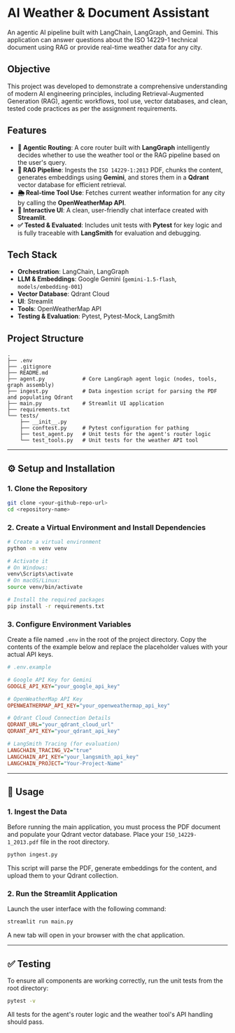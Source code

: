 # AI Weather & Document Assistant

An agentic AI pipeline built with LangChain, LangGraph, and Gemini. This application can answer questions about the ISO 14229-1 technical document using RAG or provide real-time weather data for any city.



## Objective

This project was developed to demonstrate a comprehensive understanding of modern AI engineering principles, including Retrieval-Augmented Generation (RAG), agentic workflows, tool use, vector databases, and clean, tested code practices as per the assignment requirements.

## Features

-   **🧠 Agentic Routing**: A core router built with **LangGraph** intelligently decides whether to use the weather tool or the RAG pipeline based on the user's query.
-   **📄 RAG Pipeline**: Ingests the `ISO 14229-1:2013` PDF, chunks the content, generates embeddings using **Gemini**, and stores them in a **Qdrant** vector database for efficient retrieval.
-   **🌦️ Real-time Tool Use**: Fetches current weather information for any city by calling the **OpenWeatherMap API**.
-   **💬 Interactive UI**: A clean, user-friendly chat interface created with **Streamlit**.
-   **✅ Tested & Evaluated**: Includes unit tests with **Pytest** for key logic and is fully traceable with **LangSmith** for evaluation and debugging.

## Tech Stack

-   **Orchestration**: LangChain, LangGraph
-   **LLM & Embeddings**: Google Gemini (`gemini-1.5-flash`, `models/embedding-001`)
-   **Vector Database**: Qdrant Cloud
-   **UI**: Streamlit
-   **Tools**: OpenWeatherMap API
-   **Testing & Evaluation**: Pytest, Pytest-Mock, LangSmith

## Project Structure

```
.
├── .env
├── .gitignore
├── README.md
├── agent.py            # Core LangGraph agent logic (nodes, tools, graph assembly)
├── ingest.py           # Data ingestion script for parsing the PDF and populating Qdrant
├── main.py             # Streamlit UI application
├── requirements.txt
└── tests/
    ├── __init__.py
    ├── conftest.py     # Pytest configuration for pathing
    ├── test_agent.py   # Unit tests for the agent's router logic
    └── test_tools.py   # Unit tests for the weather API tool
```

---

## ⚙️ Setup and Installation

### 1. Clone the Repository

```bash
git clone <your-github-repo-url>
cd <repository-name>
```

### 2. Create a Virtual Environment and Install Dependencies

```bash
# Create a virtual environment
python -m venv venv

# Activate it
# On Windows:
venv\Scripts\activate
# On macOS/Linux:
source venv/bin/activate

# Install the required packages
pip install -r requirements.txt
```

### 3. Configure Environment Variables

Create a file named `.env` in the root of the project directory. Copy the contents of the example below and replace the placeholder values with your actual API keys.

```ini
# .env.example

# Google API Key for Gemini
GOOGLE_API_KEY="your_google_api_key"

# OpenWeatherMap API Key
OPENWEATHERMAP_API_KEY="your_openweathermap_api_key"

# Qdrant Cloud Connection Details
QDRANT_URL="your_qdrant_cloud_url"
QDRANT_API_KEY="your_qdrant_api_key"

# LangSmith Tracing (for evaluation)
LANGCHAIN_TRACING_V2="true"
LANGCHAIN_API_KEY="your_langsmith_api_key"
LANGCHAIN_PROJECT="Your-Project-Name"
```

---

## 🚀 Usage

### 1. Ingest the Data

Before running the main application, you must process the PDF document and populate your Qdrant vector database. Place your `ISO_14229-1_2013.pdf` file in the root directory.

```bash
python ingest.py
```
This script will parse the PDF, generate embeddings for the content, and upload them to your Qdrant collection.

### 2. Run the Streamlit Application

Launch the user interface with the following command:

```bash
streamlit run main.py
```
A new tab will open in your browser with the chat application.

---

## ✅ Testing

To ensure all components are working correctly, run the unit tests from the root directory:

```bash
pytest -v
```
All tests for the agent's router logic and the weather tool's API handling should pass.

